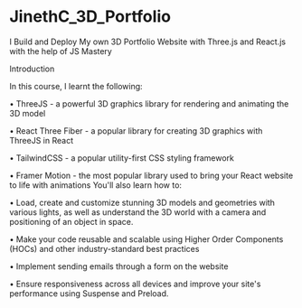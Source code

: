# JinethC_3D_Portfolio
I Build and Deploy My own 3D Portfolio Website with Three.js and React.js with the help of JS Mastery


Introduction


In this course, I learnt the following:

•	ThreeJS - a powerful 3D graphics library for rendering and animating the 3D model

•	React Three Fiber - a popular library for creating 3D graphics with ThreeJS in React

•	TailwindCSS - a popular utility-first CSS styling framework

•	Framer Motion - the most popular library used to bring your React website to life with animations You'll also learn how to:

•	Load, create and customize stunning 3D models and geometries with various lights, as well as understand the 3D world with a camera and positioning of an object in space.

•	Make your code reusable and scalable using Higher Order Components (HOCs) and other industry-standard best practices

•	Implement sending emails through a form on the website

•	Ensure responsiveness across all devices and improve your site's performance using Suspense and Preload.
